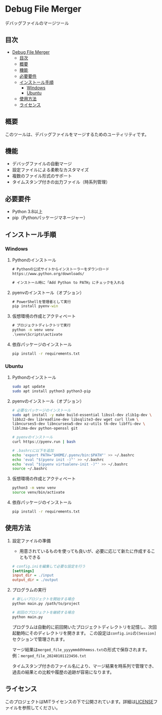 # Debug File Merger

デバッグファイルのマージツール

## 目次

- [Debug File Merger](#debug-file-merger)
  - [目次](#目次)
  - [概要](#概要)
  - [機能](#機能)
  - [必要要件](#必要要件)
  - [インストール手順](#インストール手順)
    - [Windows](#windows)
    - [Ubuntu](#ubuntu)
  - [使用方法](#使用方法)
  - [ライセンス](#ライセンス)

## 概要

このツールは、デバッグファイルをマージするためのユーティリティです。

## 機能

- デバッグファイルの自動マージ
- 設定ファイルによる柔軟なカスタマイズ
- 複数のファイル形式のサポート
- タイムスタンプ付きの出力ファイル（時系列管理）

## 必要要件

- Python 3.8以上
- pip（Pythonパッケージマネージャー）

## インストール手順

### Windows

1. Pythonのインストール
   ```cmd
   # Pythonの公式サイトからインストーラーをダウンロード
   https://www.python.org/downloads/

   # インストール時に「Add Python to PATH」にチェックを入れる
   ```

2. pyenvのインストール（オプション）
   ```cmd
   # PowerShellを管理者として実行
   pip install pyenv-win
   ```

3. 仮想環境の作成とアクティベート
   ```cmd
   # プロジェクトディレクトリで実行
   python -m venv venv
   .\venv\Scripts\activate
   ```

4. 依存パッケージのインストール
   ```cmd
   pip install -r requirements.txt
   ```

### Ubuntu

1. Pythonのインストール
   ```bash
   sudo apt update
   sudo apt install python3 python3-pip
   ```

2. pyenvのインストール（オプション）
   ```bash
   # 必要なパッケージのインストール
   sudo apt install -y make build-essential libssl-dev zlib1g-dev \
   libbz2-dev libreadline-dev libsqlite3-dev wget curl llvm \
   libncurses5-dev libncursesw5-dev xz-utils tk-dev libffi-dev \
   liblzma-dev python-openssl git

   # pyenvのインストール
   curl https://pyenv.run | bash

   # .bashrcに以下を追加
   echo 'export PATH="$HOME/.pyenv/bin:$PATH"' >> ~/.bashrc
   echo 'eval "$(pyenv init -)"' >> ~/.bashrc
   echo 'eval "$(pyenv virtualenv-init -)"' >> ~/.bashrc
   source ~/.bashrc
   ```

3. 仮想環境の作成とアクティベート
   ```bash
   python3 -m venv venv
   source venv/bin/activate
   ```

4. 依存パッケージのインストール
   ```bash
   pip install -r requirements.txt
   ```

## 使用方法

1. 設定ファイルの準備
   - 用意されているものを使っても良いが、必要に応じて新たに作成することもできる
   ```ini
   # config.iniを編集して必要な設定を行う
   [settings]
   input_dir = ./input
   output_dir = ./output
   ```

2. プログラムの実行
   ```bash
   # 新しいプロジェクトを開始する場合
   python main.py /path/to/project

   # 前回のプロジェクトを継続する場合
   python main.py
   ```

   プログラムは自動的に前回開いたプロジェクトディレクトリを記憶し、次回起動時にそのディレクトリを開きます。
   この設定は`config.ini`の`[Session]`セクションで管理されます。

   マージ結果は`merged_file_yyyymmddhhmmss.txt`の形式で保存されます。
   例：`merged_file_20240101123456.txt`
   
   タイムスタンプ付きのファイル名により、マージ結果を時系列で管理でき、
   過去の結果との比較や履歴の追跡が容易になります。

## ライセンス

このプロジェクトはMITライセンスの下で公開されています。詳細は[LICENSE](LICENSE)ファイルを参照してください。
